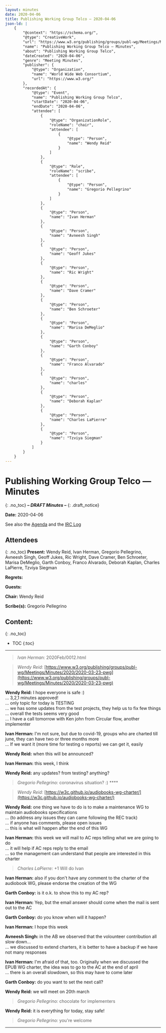 ```yaml
---
layout: minutes
date: 2020-04-06
title: Publishing Working Group Telco — 2020-04-06
json-ld: |
    {
        "@context": "https://schema.org/",
        "@type": "CreativeWork",
        "url": "https://www.w3.org/publishing/groups/publ-wg/Meetings/Minutes/2020/2020-04-06-pwg",
        "name": "Publishing Working Group Telco — Minutes",
        "about": "Publishing Working Group Telco",
        "dateCreated": "2020-04-06",
        "genre": "Meeting Minutes",
        "publisher": {
            "@type": "Organization",
            "name": "World Wide Web Consortium",
            "url": "https://www.w3.org/"
        },
        "recordedAt": {
            "@type": "Event",
            "name": "Publishing Working Group Telco",
            "startDate": "2020-04-06",
            "endDate": "2020-04-06",
            "attendee": [
                {
                    "@type": "OrganizationRole",
                    "roleName": "chair",
                    "attendee": [
                        {
                            "@type": "Person",
                            "name": "Wendy Reid"
                        }
                    ]
                },
                {
                    "@type": "Role",
                    "roleName": "scribe",
                    "attendee": [
                        {
                            "@type": "Person",
                            "name": "Gregorio Pellegrino"
                        }
                    ]
                },
                {
                    "@type": "Person",
                    "name": "Ivan Herman"
                },
                {
                    "@type": "Person",
                    "name": "Avneesh Singh"
                },
                {
                    "@type": "Person",
                    "name": "Geoff Jukes"
                },
                {
                    "@type": "Person",
                    "name": "Ric Wright"
                },
                {
                    "@type": "Person",
                    "name": "Dave Cramer"
                },
                {
                    "@type": "Person",
                    "name": "Ben Schroeter"
                },
                {
                    "@type": "Person",
                    "name": "Marisa DeMeglio"
                },
                {
                    "@type": "Person",
                    "name": "Garth Conboy"
                },
                {
                    "@type": "Person",
                    "name": "Franco Alvarado"
                },
                {
                    "@type": "Person",
                    "name": "charles"
                },
                {
                    "@type": "Person",
                    "name": "Deborah Kaplan"
                },
                {
                    "@type": "Person",
                    "name": "Charles LaPierre"
                },
                {
                    "@type": "Person",
                    "name": "Tzviya Siegman"
                }
            ]
        }
    }
---
```


# Publishing Working Group Telco — Minutes
{: .no_toc}
***– DRAFT Minutes –***
{: .draft_notice}

**Date:** 2020-04-06

See also the [Agenda](https://lists.w3.org/Archives/Public/public-publ-wg/2020Apr/0000.html) and the [IRC Log](https://www.w3.org/2020/04/06-pwg-irc.txt)

## Attendees
{: .no_toc}
**Present:** Wendy Reid, Ivan Herman, Gregorio Pellegrino, Avneesh Singh, Geoff Jukes, Ric Wright, Dave Cramer, Ben Schroeter, Marisa DeMeglio, Garth Conboy, Franco Alvarado, Deborah Kaplan, Charles LaPierre, Tzviya Siegman

**Regrets:** 

**Guests:** 

**Chair:** Wendy Reid

**Scribe(s):** Gregorio Pellegrino

## Content:
{: .no_toc}

* TOC
{:toc}
---


> *Ivan Herman:* 2020Feb/0012.html

> *Wendy Reid:* [https://www.w3.org/publishing/groups/publ-wg/Meetings/Minutes/2020/2020-03-23-pwg](https://www.w3.org/publishing/groups/publ-wg/Meetings/Minutes/2020/2020-03-23-pwg)

**Wendy Reid:** I hope everyone is safe :)  
… 3,2,1 minutes approved!  
… only topic for today is TESTING  
… we has some updates from the test projects, they help us to fix few things  
… overall the tests seems very good  
… I have a call tomorrow with Ken john from Circular flow, another implementer  

**Ivan Herman:** I'm not sure, but due to covid-19, groups who are charted till june, they can have two or three months more  
… If we want it (more time for testing o reports) we can get it, easily  

**Wendy Reid:** when this will be announced?  

**Ivan Herman:** this week, I think  

**Wendy Reid:** any updates? from testing? anything?  

> *Gregorio Pellegrino:* coronavirus situation? :) ****

> *Wendy Reid:* [https://w3c.github.io/audiobooks-wg-charter/](https://w3c.github.io/audiobooks-wg-charter/)

**Wendy Reid:** one thing we have to do is to make a maintenance WG to maintain audiobooks specifications  
… (to address any issues they can came following the REC track)  
… if anyone has comments, please open issues  
… this is what will happen after the end of this WG  

**Ivan Herman:** this week we will mail to AC reps telling what we are going to do  
… it will help if AC reps reply to the email  
… so the management can understand that people are interested in this charter  

> *Charles LaPierre:* +1 Will do Ivan

**Ivan Herman:** also if you don't have any comment to the charter of the audiobook WG, please endorse the creation of the WG  

**Garth Conboy:** is it o.k. to show this to my AC rep?  

**Ivan Herman:** Yep, but the email answer should come when the mail is sent out to the AC  

**Garth Conboy:** do you know when will it happen?  

**Ivan Herman:** I hope this week  

**Avneesh Singh:** in the AB we observed that the volounteer contribution all slow down...  
… we discussed to extend charters, it is better to have a backup if we have not many responses  

**Ivan Herman:** I'm afraid of that, too. Originally when we discussed the EPUB WG charter, the idea was to go to the AC at the end of april  
… there is an overall slowdown, so this may have to come later  

**Garth Conboy:** do you want to set the next call?  

**Wendy Reid:** we will meet on 20th march  

> *Gregorio Pellegrino:* chocolate for implementers

**Wendy Reid:** it is everything for today, stay safe!  

> *Gregorio Pellegrino:* you're welcome

---
